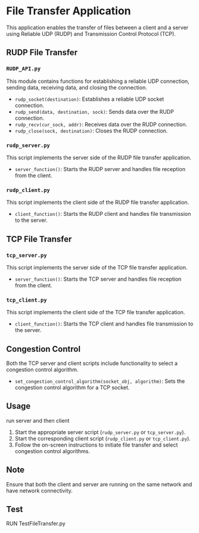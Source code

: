 # File Transfer Application

This application enables the transfer of files between a client and a server using Reliable UDP (RUDP) and Transmission Control Protocol (TCP).

## RUDP File Transfer

### `RUDP_API.py`

This module contains functions for establishing a reliable UDP connection, sending data, receiving data, and closing the connection.

- `rudp_socket(destination)`: Establishes a reliable UDP socket connection.
- `rudp_send(data, destination, sock)`: Sends data over the RUDP connection.
- `rudp_recv(cur_sock, addr)`: Receives data over the RUDP connection.
- `rudp_close(sock, destination)`: Closes the RUDP connection.

### `rudp_server.py`

This script implements the server side of the RUDP file transfer application.

- `server_function()`: Starts the RUDP server and handles file reception from the client.

### `rudp_client.py`

This script implements the client side of the RUDP file transfer application.

- `client_function()`: Starts the RUDP client and handles file transmission to the server.

## TCP File Transfer

### `tcp_server.py`

This script implements the server side of the TCP file transfer application.

- `server_function()`: Starts the TCP server and handles file reception from the client.

### `tcp_client.py`

This script implements the client side of the TCP file transfer application.

- `client_function()`: Starts the TCP client and handles file transmission to the server.

## Congestion Control

Both the TCP server and client scripts include functionality to select a congestion control algorithm.

- `set_congestion_control_algorithm(socket_obj, algorithm)`: Sets the congestion control algorithm for a TCP socket.

## Usage
run server and then client

1. Start the appropriate server script (`rudp_server.py` or `tcp_server.py`).
2. Start the corresponding client script (`rudp_client.py` or `tcp_client.py`).
3. Follow the on-screen instructions to initiate file transfer and select congestion control algorithms.

## Note

Ensure that both the client and server are running on the same network and have network connectivity.
## Test

RUN TestFileTransfer.py
